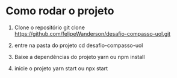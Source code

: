 # Como rodar o projeto 

1. Clone o repositório 
  git clone https://github.com/felipeWanderson/desafio-compasso-uol.git

2. entre na pasta do projeto
  cd desafio-compasso-uol

3. Baixe a dependências do projeto
  yarn ou npm install
4. inicie o projeto
  yarn start ou npx start